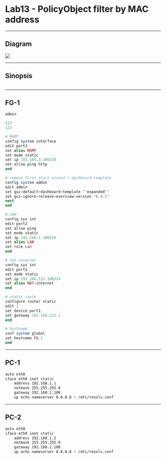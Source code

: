 # Lab13 - PolicyObject filter by MAC address

---

## Diagram
[<img src="https://i.imgur.com/AOrMDJ7.png">](https://i.imgur.com/AOrMDJ7.png)

---

## Sinopsis
````md
````

---

## FG-1
````ruby
admin

123
123

# MGMT
config system interface
edit port3
set alias MGMT
set mode static
set ip 192.168.3.100/24
set allow ping http
end

# remove first start wizard + dashboard-template
config system admin
edit admin
set gui-default-dashboard-template ""expanded""
set gui-ignore-release-overview-version "6.4.1"
next
end

# LAN
config sys int
edit port2
set allow ping
set mode static
set ip 192.168.1.100/24
set alias LAN
set role Lan
end

# nat-internet
config sys int
edit port1
set mode static
set ip 192.168.122.100/24
set alias NAT-internet
end

# static route
configure router static
edit 1
set device port1
set gateway 192.168.122.1
end

# hostname
conf system global
set hostname FG-1
end

````

---

## PC-1
````bash
auto eth0
iface eth0 inet static
	address 192.168.1.1
	netmask 255.255.255.0
	gateway 192.168.1.100
	up echo nameserver 8.8.8.8 > /etc/resolv.conf
````

---

## PC-2
````bash
auto eth0
iface eth0 inet static
	address 192.168.1.2
	netmask 255.255.255.0
	gateway 192.168.1.100
	up echo nameserver 8.8.8.8 > /etc/resolv.conf
````
